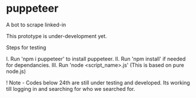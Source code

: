 # puppeteer
A bot to scrape linked-in

This prototype is under-development yet.

Steps for testing

I. Run 'npm i puppeteer' to install puppeteer.
II. Run 'npm install' if needed for dependancies.
III. Run 'node <script_name>.js' (This is based on pure node.js)

! Note - Codes below 24th are still under testing and developed. Its working till logging in and searching for who we searched for.

